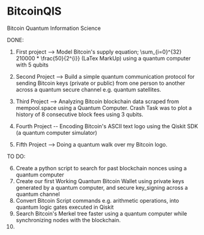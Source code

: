 # BitcoinQIS
Bitcoin Quantum Information Science

DONE:

1. First project --> Model Bitcoin's supply equation;  \sum_{i=0}^{32} 210000 * \frac{50}{2^{i}} (LaTex MarkUp) using a quantum computer with 5 qubits

2. Second Project --> Build a simple quantum communication protocol for sending Bitcoin keys (private or public) from one person to another across a quantum secure channel e.g. quantum satellites.

3. Third Project --> Analyzing Bitcoin blockchain data scraped from mempool.space using a Quantum Computer. Crash Task was to plot a history of 8 consecutive block fees using 3 qubits.

4. Fourth Project -- Encoding Bitcoin's ASCII text logo using the Qiskit SDK (a quantum computer simulator)
   
5. Fifth Project --> Doing a quantum walk over my Bitcoin logo.

TO DO:

6. Create a python script to search for past blockchain nonces using a quantum computer
7. Create our first Working Quantum Bitcoin Wallet using private keys generated by a quantum computer, and secure key_signing across a quantum channel
8. Convert Bitcoin Script commands e.g. arithmetic operations, into quantum logic gates executed in Qiskit
9. Search Bitcoin's Merkel tree faster using a quantum computer while synchronizing nodes with the blockchain.
10. 
